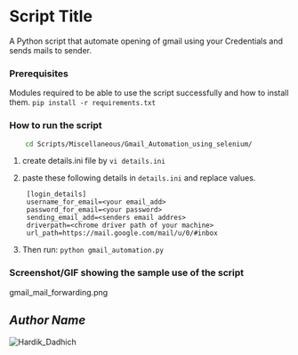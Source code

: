 # Script Title

<!--Remove the below lines and add yours -->

A Python script that automate opening of gmail using your Credentials and sends mails to sender.

### Prerequisites

<!--Remove the below lines and add yours -->

Modules required to be able to use the script successfully and how to install them.
`pip install -r requirements.txt`

### How to run the script

<!--Remove the below lines and add yours -->

```bash
    cd Scripts/Miscellaneous/Gmail_Automation_using_selenium/
```

1. create details.ini file by `vi details.ini`

2. paste these following details in `details.ini` and replace values.

   ```
    [login_details]
    username_for_email=<your email_add>
    password_for_email=<your password>
    sending_email_add=<senders email addres>
    driverpath=<chrome driver path of your machine>
    url_path=https://mail.google.com/mail/u/0/#inbox
   ```

3. Then run:
   `python gmail_automation.py`

### Screenshot/GIF showing the sample use of the script

gmail_mail_forwarding.png

## _Author Name_

![Hardik_Dadhich](https://github.com/hardik-dadhich)
